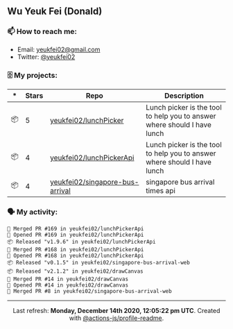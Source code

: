 ## Wu Yeuk Fei (Donald)

### 📫 How to reach me:

- Email: [yeukfei02@gmail.com](yeukfei02@gmail.com)
- Twitter: [@yeukfei02](https://twitter.com/yeukfei02)

### 🗄 My projects:

|*|Stars|Repo|Description|
|---|---|---|---|
| 📦 | 5 | [yeukfei02/lunchPicker](https://github.com/yeukfei02/lunchPicker) | Lunch picker is the tool to help you to answer where should I have lunch |
| 📦 | 4 | [yeukfei02/lunchPickerApi](https://github.com/yeukfei02/lunchPickerApi) | Lunch picker is the tool to help you to answer where should I have lunch |
| 📦 | 4 | [yeukfei02/singapore-bus-arrival](https://github.com/yeukfei02/singapore-bus-arrival) | singapore bus arrival times api |

### 🗣 My activity:

```
🎉 Merged PR #169 in yeukfei02/lunchPickerApi
💪 Opened PR #169 in yeukfei02/lunchPickerApi
📦 Released "v1.9.6" in yeukfei02/lunchPickerApi
🎉 Merged PR #168 in yeukfei02/lunchPickerApi
💪 Opened PR #168 in yeukfei02/lunchPickerApi
📦 Released "v0.1.5" in yeukfei02/singapore-bus-arrival-web
📦 Released "v2.1.2" in yeukfei02/drawCanvas
🎉 Merged PR #14 in yeukfei02/drawCanvas
💪 Opened PR #14 in yeukfei02/drawCanvas
🎉 Merged PR #8 in yeukfei02/singapore-bus-arrival-web
```

<!-- <img src="https://github-readme-stats.vercel.app/api?username=yeukfei02&show_icons=true&count_private=true&theme=radical" />

<img src="https://github-readme-stats.vercel.app/api/top-langs/?username=yeukfei02&theme=radical" /> -->

---

<p align="center">Last refresh: <b>Monday, December 14th 2020, 12:05:22 pm UTC</b>. Created with <a href=https://github.com/marketplace/actions/profile-readme>@actions-js/profile-readme</a>.</p>
